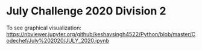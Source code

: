 # July Challenge 2020 Division 2

To see graphical visualization:
https://nbviewer.jupyter.org/github/keshavsingh4522/Python/blob/master/Codechef/July%202020/JULY_2020.ipynb